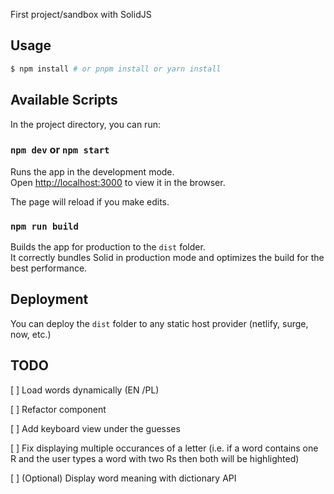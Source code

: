 First project/sandbox with SolidJS

## Usage

```bash
$ npm install # or pnpm install or yarn install
```

## Available Scripts

In the project directory, you can run:

### `npm dev` or `npm start`

Runs the app in the development mode.<br>
Open [http://localhost:3000](http://localhost:3000) to view it in the browser.

The page will reload if you make edits.<br>

### `npm run build`

Builds the app for production to the `dist` folder.<br>
It correctly bundles Solid in production mode and optimizes the build for the best performance.

## Deployment

You can deploy the `dist` folder to any static host provider (netlify, surge, now, etc.)

## TODO
[ ] Load words dynamically (EN /PL)

[ ] Refactor <Word /> component

[ ] Add keyboard view under the guesses

[ ] Fix displaying multiple occurances of a letter (i.e. if a word contains one R and the user types a word with two Rs then both will be highlighted)

[ ] (Optional) Display word meaning with dictionary API